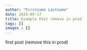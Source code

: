 ```yaml
---
author: "Firstname Lastname"
date: 2025-05-17
title: Example Post remove in prod
tags: []
images : []
---
```



first post (remove this in prod)

